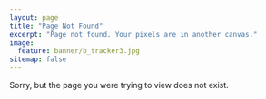 ```yaml
---
layout: page
title: "Page Not Found"
excerpt: "Page not found. Your pixels are in another canvas."
image:
  feature: banner/b_tracker3.jpg
sitemap: false
---
```


Sorry, but the page you were trying to view does not exist.
